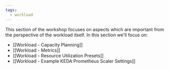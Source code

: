 ```yaml
---
tags:
  - workload
---
```


This section of the workshop focuses on aspects which are important from the perspective of the workload itself. 
In this section we'll focus on:

- [[Workload - Capacity Planning]]
- [[Workload - Metrics]]
- [[Workload - Resource Utilization Presets]]
- [[Workload - Example KEDA Prometheus Scaler Settings]]